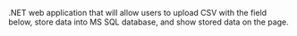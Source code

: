 .NET web application that will allow users to upload CSV with the field below, store data into MS SQL database, and show stored data on the page.
